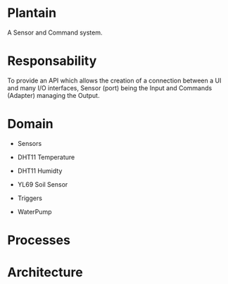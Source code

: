 # Plantain
A Sensor and Command system.

# Responsability
To provide an API which allows the creation of a connection between a UI and many I/O interfaces, Sensor (port) being the Input and Commands (Adapter) managing the Output.

# Domain

- Sensors
 - DHT11 Temperature
 - DHT11 Humidty
 - YL69 Soil Sensor

- Triggers
 - WaterPump

# Processes

# Architecture


